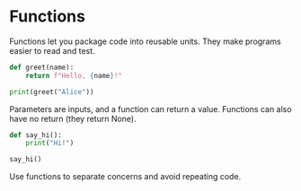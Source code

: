 # Functions

Functions let you package code into reusable units. They make programs easier to read and test.

```python
def greet(name):
    return f"Hello, {name}!"

print(greet("Alice"))
```

Parameters are inputs, and a function can return a value. Functions can also have no return (they return None).

```python
def say_hi():
    print("Hi!")

say_hi()
```

Use functions to separate concerns and avoid repeating code.
